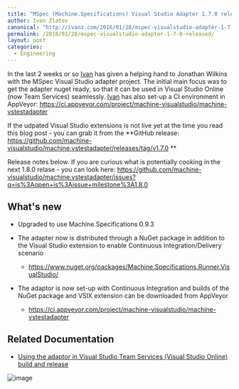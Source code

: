 ```yaml
---
title: "MSpec (Machine.Specifications) Visual Studio Adapter 1.7.0 released"
author: Ivan Zlatev
canonical: "http://ivanz.com/2016/01/28/mspec-visualstudio-adapter-1-7-0-released/"
permalink: /2016/01/28/mspec-visualstudio-adapter-1-7-0-released/
layout: post
categories:
  - Engineering
---
```


In the last 2 weeks or so [Ivan](http://ivanz.com) has given a helping hand to Jonathan Wilkins with the MSpec Visual Studio adapter project. The initial main focus was to get the adapter nuget ready, so that it can be used in Visual Studio Online (now Team Services) seamlessly. [Ivan](http://ivanz.com) has also set-up a CI environment in AppVeyor: https://ci.appveyor.com/project/machine-visualstudio/machine-vstestadapter

If the udpated Visual Studio extensions is not live yet at the time you read this blog post - you can grab it from the **GitHub release: https://github.com/machine-visualstudio/machine.vstestadapter/releases/tag/v1.7.0 **

Release notes below. If you are curious what is potentially cooking in the next 1.8.0 relase - you can look here: https://github.com/machine-visualstudio/machine.vstestadapter/issues?q=is%3Aopen+is%3Aissue+milestone%3A1.8.0

## What's new

* Upgraded to use Machine.Specifications 0.9.3

* The adapter now is distributed through a NuGet package in addition to the Visual Studio extension to enable Continuous Integration/Delivery scenario
   * https://www.nuget.org/packages/Machine.Specifications.Runner.VisualStudio/

* The adaptor is now set-up with Continuous Integration and builds of the NuGet package and VSIX extension can be downloaded from AppVeyor
    * https://ci.appveyor.com/project/machine-visualstudio/machine-vstestadapter

## Related Documentation

* [Using the adaptor in Visual Studio Team Services (Visual Studio Online) build and release](https://github.com/machine-visualstudio/machine.vstestadapter/wiki/Visual-Studio-Team-Services-(Visual-Studio-Online-VSO)-Support)

![image](https://cloud.githubusercontent.com/assets/79742/12643294/311c1d94-c5b3-11e5-90a9-741ca940ca36.png)
